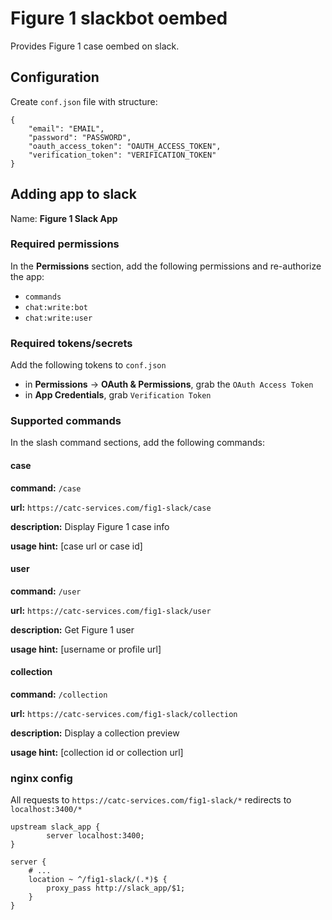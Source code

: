 # Figure 1 slackbot oembed

Provides Figure 1 case oembed on slack.

## Configuration
Create `conf.json` file with structure:

```
{
	"email": "EMAIL",
	"password": "PASSWORD",
	"oauth_access_token": "OAUTH_ACCESS_TOKEN",
	"verification_token": "VERIFICATION_TOKEN"
}
```

## Adding app to slack
Name: **Figure 1 Slack App**


### Required permissions
In the **Permissions** section, add the following permissions and re-authorize the app:
- `commands`
- `chat:write:bot`
- `chat:write:user`

### Required tokens/secrets
Add the following tokens to `conf.json`
- in **Permissions** -> **OAuth & Permissions**, grab the `OAuth Access Token`
- in **App Credentials**, grab `Verification Token`


### Supported commands
In the slash command sections, add the following commands:

#### case
**command:** `/case`

**url:** `https://catc-services.com/fig1-slack/case`

**description:** Display Figure 1 case info

**usage hint:** [case url or case id]

#### user
**command:** `/user`

**url:** `https://catc-services.com/fig1-slack/user`

**description:** Get Figure 1 user

**usage hint:** [username or profile url]

#### collection
**command:** `/collection`

**url:** `https://catc-services.com/fig1-slack/collection`

**description:** Display a collection preview

**usage hint:** [collection id or collection url]

### nginx config
All requests to `https://catc-services.com/fig1-slack/*` redirects to `localhost:3400/*`

```nginx
upstream slack_app {
        server localhost:3400;
}

server {
	# ...
	location ~ ^/fig1-slack/(.*)$ {
		proxy_pass http://slack_app/$1;
	}
}
```
